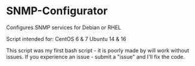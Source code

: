 # SNMP-Configurator
Configures SNMP services for Debian or RHEL

Script intended for:
CentOS 6 & 7 
Ubuntu 14 & 16

This script was my first bash script - it is poorly made by will work without issues. If you experience an issue - submit a "issue" and I'll fix the code.
